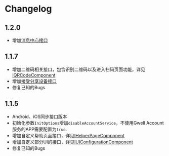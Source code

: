 # Changelog

## 1.2.0
- 增加[消息中心接口](https://reoqoo.github.io/gwiotapi/api/-g-w-io-t-api/com.gw.gwiotapi.components.cross_platform/-i-message-center-component/index.html)


## 1.1.7
- 增加二维码相关接口，包含识别二维码以及进入扫码页面功能，详见[IQRCodeComponent](https://reoqoo.github.io/gwiotapi/api/-g-w-io-t-api/com.gw.gwiotapi.components.cross_platform/-i-q-r-code-component/index.html)
- 增加[接受分享设备接口](https://reoqoo.github.io/gwiotapi/api/-g-w-io-t-api/com.gw.gwiotapi.components.sub/-i-dev-share-component/index.html)
- 修复已知的Bugs


## 1.1.5
- Android、iOS同步接口版本
- 初始化参数`InitOptions`增加`disableAccountService`，不使用Gwell Account服务的APP需要配置为`true`.
- 增加自定义帮助页面接口，详见[IHelperPageComponent](https://reoqoo.github.io/gwiotapi/api/-g-w-io-t-api/com.gw.gwiotapi.components.cross_platform/-i-helper-page-component/index.html)
- 增加自定义部分UI的接口，详见[IUIConfigurationComponent](https://reoqoo.github.io/gwiotapi/api/-g-w-io-t-api/com.gw.gwiotapi.components.sub/-i-u-i-configuration-component/index.html)
- 修复已知的Bugs



